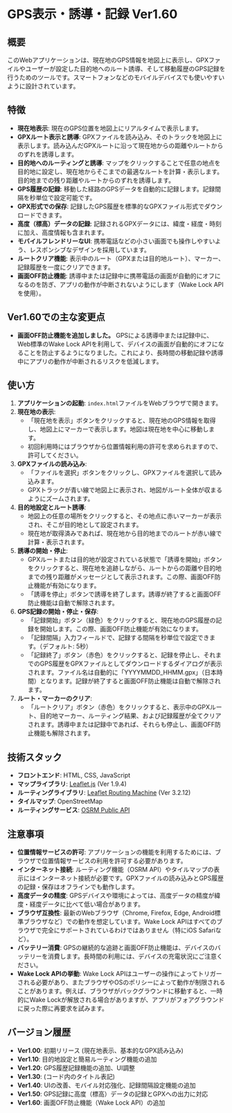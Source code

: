 # GPS表示・誘導・記録 Ver1.60

## 概要

このWebアプリケーションは、現在地のGPS情報を地図上に表示し、GPXファイルやユーザーが設定した目的地へのルート誘導、そして移動履歴のGPS記録を行うためのツールです。スマートフォンなどのモバイルデバイスでも使いやすいように設計されています。

## 特徴

*   **現在地表示**: 現在のGPS位置を地図上にリアルタイムで表示します。
*   **GPXルート表示と誘導**: GPXファイルを読み込み、そのトラックを地図上に表示します。読み込んだGPXルートに沿って現在地からの距離やルートからのずれを誘導します。
*   **目的地へのルーティングと誘導**: マップをクリックすることで任意の地点を目的地に設定し、現在地からそこまでの最適なルートを計算・表示します。目的地までの残り距離やルートからのずれを誘導します。
*   **GPS履歴の記録**: 移動した経路のGPSデータを自動的に記録します。記録間隔を秒単位で設定可能です。
*   **GPX形式での保存**: 記録したGPS履歴を標準的なGPXファイル形式でダウンロードできます。
*   **高度（標高）データの記録**: 記録されるGPXデータには、緯度・経度・時刻に加え、高度情報も含まれます。
*   **モバイルフレンドリーなUI**: 携帯電話などの小さい画面でも操作しやすいよう、レスポンシブなデザインを採用しています。
*   **ルートクリア機能**: 表示中のルート（GPXまたは目的地ルート）、マーカー、記録履歴を一度にクリアできます。
*   **画面OFF防止機能**: 誘導中または記録中に携帯電話の画面が自動的にオフになるのを防ぎ、アプリの動作が中断されないようにします（Wake Lock APIを使用）。

## Ver1.60での主な変更点

*   **画面OFF防止機能を追加しました。** GPSによる誘導中または記録中に、Web標準のWake Lock APIを利用して、デバイスの画面が自動的にオフになることを防止するようになりました。これにより、長時間の移動記録や誘導中にアプリの動作が中断されるリスクを低減します。

## 使い方

1.  **アプリケーションの起動**: `index.html`ファイルをWebブラウザで開きます。
2.  **現在地の表示**:
    *   「現在地を表示」ボタンをクリックすると、現在地のGPS情報を取得し、地図上にマーカーで表示します。地図は現在地を中心に移動します。
    *   初回利用時にはブラウザから位置情報利用の許可を求められますので、許可してください。
3.  **GPXファイルの読み込み**:
    *   「ファイルを選択」ボタンをクリックし、GPXファイルを選択して読み込みます。
    *   GPXトラックが青い線で地図上に表示され、地図がルート全体が収まるようにズームされます。
4.  **目的地設定とルート誘導**:
    *   地図上の任意の場所をクリックすると、その地点に赤いマーカーが表示され、そこが目的地として設定されます。
    *   現在地が取得済みであれば、現在地から目的地までのルートが赤い線で計算・表示されます。
5.  **誘導の開始・停止**:
    *   GPXルートまたは目的地が設定されている状態で「誘導を開始」ボタンをクリックすると、現在地を追跡しながら、ルートからの距離や目的地までの残り距離がメッセージとして表示されます。この際、画面OFF防止機能が有効になります。
    *   「誘導を停止」ボタンで誘導を終了します。誘導が終了すると画面OFF防止機能は自動で解除されます。
6.  **GPS記録の開始・停止・保存**:
    *   「記録開始」ボタン（緑色）をクリックすると、現在地のGPS履歴の記録を開始します。この際、画面OFF防止機能が有効になります。
    *   「記録間隔」入力フィールドで、記録する間隔を秒単位で設定できます。（デフォルト: 5秒）
    *   「記録終了」ボタン（赤色）をクリックすると、記録を停止し、それまでのGPS履歴をGPXファイルとしてダウンロードするダイアログが表示されます。ファイル名は自動的に「YYYYMMDD\_HHMM.gpx」（日本時間）となります。記録が終了すると画面OFF防止機能は自動で解除されます。
7.  **ルート・マーカーのクリア**:
    *   「ルートクリア」ボタン（赤色）をクリックすると、表示中のGPXルート、目的地マーカー、ルーティング結果、および記録履歴が全てクリアされます。誘導中または記録中であれば、それらも停止し、画面OFF防止機能も解除されます。

## 技術スタック

*   **フロントエンド**: HTML, CSS, JavaScript
*   **マップライブラリ**: [Leaflet.js](https://leafletjs.com/) (Ver 1.9.4)
*   **ルーティングライブラリ**: [Leaflet Routing Machine](https://github.com/perliedman/leaflet-routing-machine) (Ver 3.2.12)
*   **タイルマップ**: OpenStreetMap
*   **ルーティングサービス**: [OSRM Public API](http://project-osrm.org/)

## 注意事項

*   **位置情報サービスの許可**: アプリケーションの機能を利用するためには、ブラウザで位置情報サービスの利用を許可する必要があります。
*   **インターネット接続**: ルーティング機能（OSRM API）やタイルマップの表示にはインターネット接続が必要です。GPXファイルの読み込みとGPS履歴の記録・保存はオフラインでも動作します。
*   **高度データの精度**: GPSデバイスや環境によっては、高度データの精度が緯度・経度データに比べて低い場合があります。
*   **ブラウザ互換性**: 最新のWebブラウザ（Chrome, Firefox, Edge, Android標準ブラウザなど）での動作を想定しています。Wake Lock APIはすべてのブラウザで完全にサポートされているわけではありません（特にiOS Safariなど）。
*   **バッテリー消費**: GPSの継続的な追跡と画面OFF防止機能は、デバイスのバッテリーを消費します。長時間の利用には、デバイスの充電状況にご注意ください。
*   **Wake Lock APIの挙動**: Wake Lock APIはユーザーの操作によってトリガーされる必要があり、またブラウザやOSのポリシーによって動作が制限されることがあります。例えば、ブラウザがバックグラウンドに移動すると、一時的にWake Lockが解放される場合がありますが、アプリがフォアグラウンドに戻った際に再要求を試みます。

## バージョン履歴

*   **Ver1.00**: 初期リリース (現在地表示、基本的なGPX読み込み)
*   **Ver1.10**: 目的地設定と簡易ルーティング機能の追加
*   **Ver1.20**: GPS履歴記録機能の追加、UI調整
*   **Ver1.30**: (コード内のタイトル表記)
*   **Ver1.40**: UIの改善、モバイル対応強化、記録間隔設定機能の追加
*   **Ver1.50**: GPS記録に高度（標高）データの記録とGPXへの出力に対応
*   **Ver1.60**: 画面OFF防止機能（Wake Lock API）の追加